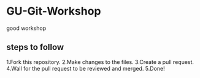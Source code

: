 # GU-Git-Workshop
good workshop
## steps to follow
1.Fork this repository.
2.Make changes to the files.
3.Create a pull request.
4.Wall for the pull request to be reviewed and merged.
5.Done!

